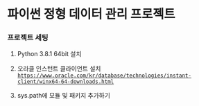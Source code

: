 # 파이썬 정형 데이터 관리 프로젝트
### 프로젝트 세팅
1. Python 3.8.1 64bit 설치  

2. 오라클 인스턴트 클라이언트 설치  
<code>https://www.oracle.com/kr/database/technologies/instant-client/winx64-64-downloads.html</code>

3. sys.path에 모듈 및 패키지 추가하기